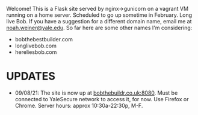 Welcome! This is a Flask site served by nginx->gunicorn on a vagrant VM running on a home server. Scheduled to go up sometime in February. Long live Bob. If you have a suggestion for a different domain name, email me at noah.weiner@yale.edu. So far here are some other names I'm considering:  
* bobthebestbuilder.com
* longlivebob.com
* hereliesbob.com

# UPDATES #
* 09/08/21: The site is now up at [bobthebuildr.co.uk:8080](http://www.bobthebuildr.co.uk:8080). Must be connected to YaleSecure network to access it, for now. Use Firefox or Chrome. Server hours: approx 10:30a-22:30p, M-F.
